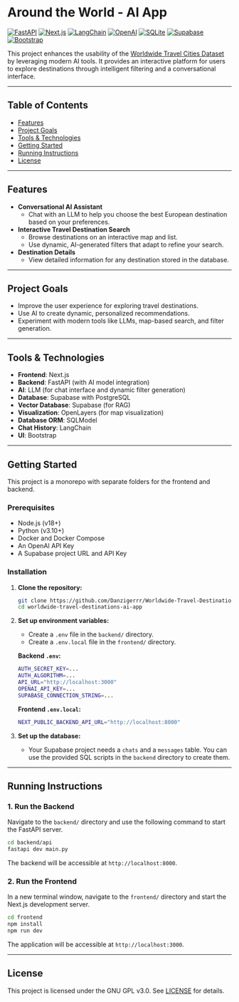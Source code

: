 # Around the World - AI App
[![FastAPI](https://img.shields.io/badge/FastAPI-009688.svg?&logo=FastAPI&logoColor=white)](#)
[![Next.js](https://img.shields.io/badge/Next.js-black?logo=next.js&logoColor=white)](#)
[![LangChain](https://img.shields.io/badge/LangChain-1c3c3c.svg?logo=langchain&logoColor=white)](#)
[![OpenAI](https://img.shields.io/badge/OpenAI-412991.svg?logo=OpenAI&logoColor=white)](#)
[![SQLite](https://img.shields.io/badge/SQLite-%2307405e.svg?logo=sqlite&logoColor=white)](#)
[![Supabase](https://img.shields.io/badge/Supabase-3FCF8E?logo=supabase&logoColor=fff)](#)
[![Bootstrap](https://img.shields.io/badge/Bootstrap-7952B3?logo=bootstrap&logoColor=fff)](#)

This project enhances the usability of the [Worldwide Travel Cities Dataset](https://www.kaggle.com/datasets/furkanima/worldwide-travel-cities-ratings-and-climate/data) by leveraging modern AI tools. It provides an interactive platform for users to explore destinations through intelligent filtering and a conversational interface.

-----

## Table of Contents

  * [Features](https://www.google.com/search?q=%23features)
  * [Project Goals](https://www.google.com/search?q=%23project-goals)
  * [Tools & Technologies](https://www.google.com/search?q=%23tools--technologies)
  * [Getting Started](https://www.google.com/search?q=%23getting-started)
  * [Running Instructions](https://www.google.com/search?q=%23running-instructions)
  * [License](https://www.google.com/search?q=%23license)

-----

## Features

  * **Conversational AI Assistant**
      * Chat with an LLM to help you choose the best European destination based on your preferences.
  * **Interactive Travel Destination Search**
      * Browse destinations on an interactive map and list.
      * Use dynamic, AI-generated filters that adapt to refine your search.
  * **Destination Details**
      * View detailed information for any destination stored in the database.

-----

## Project Goals

  * Improve the user experience for exploring travel destinations.
  * Use AI to create dynamic, personalized recommendations.
  * Experiment with modern tools like LLMs, map-based search, and filter generation.

-----

## Tools & Technologies

  * **Frontend**: Next.js
  * **Backend**: FastAPI (with AI model integration)
  * **AI**: LLM (for chat interface and dynamic filter generation)
  * **Database**: Supabase with PostgreSQL
  * **Vector Database**: Supabase (for RAG)
  * **Visualization**: OpenLayers (for map visualization)
  * **Database ORM**: SQLModel
  * **Chat History**: LangChain
  * **UI**: Bootstrap

-----

## Getting Started

This project is a monorepo with separate folders for the frontend and backend.

### Prerequisites

  * Node.js (v18+)
  * Python (v3.10+)
  * Docker and Docker Compose
  * An OpenAI API Key
  * A Supabase project URL and API Key

### Installation

1.  **Clone the repository:**

    ```bash
    git clone https://github.com/Danzigerrr/Worldwide-Travel-Destinations-AI-App
    cd worldwide-travel-destinations-ai-app
    ```

2.  **Set up environment variables:**

      * Create a `.env` file in the `backend/` directory.
      * Create a `.env.local` file in the `frontend/` directory.

    **Backend `.env`:**

    ```bash
    AUTH_SECRET_KEY=...
    AUTH_ALGORITHM=...
    API_URL="http://localhost:3000"
    OPENAI_API_KEY=...
    SUPABASE_CONNECTION_STRING=...
    ```

    **Frontend `.env.local`:**

    ```bash
    NEXT_PUBLIC_BACKEND_API_URL="http://localhost:8000"
    ```

3.  **Set up the database:**

      * Your Supabase project needs a `chats` and a `messages` table. You can use the provided SQL scripts in the `backend` directory to create them.

-----

## Running Instructions

### 1\. Run the Backend

Navigate to the `backend/` directory and use the following command to start the FastAPI server.

```bash
cd backend/api
fastapi dev main.py
```

The backend will be accessible at `http://localhost:8000`.


### 2\. Run the Frontend

In a new terminal window, navigate to the `frontend/` directory and start the Next.js development server.

```bash
cd frontend
npm install
npm run dev
```

The application will be accessible at `http://localhost:3000`.

-----

## License

This project is licensed under the GNU GPL v3.0. See [LICENSE](https://www.google.com/search?q=LICENSE) for details.